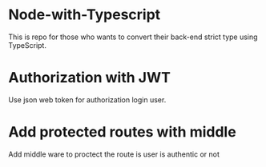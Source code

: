 # Node-with-Typescript
This is repo for those who wants to convert their back-end strict type using TypeScript.

# Authorization with JWT
Use json web token for authorization login user.

# Add protected routes with middle
Add middle ware to proctect the route is user is authentic or not
